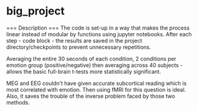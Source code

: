 # big_project
=== Description ===
The code is set-up in a way that makes the process linear instead of
modular by functions using jupyter notebooks. After each step - code block - the results are
saved in the project directory/checkpoints to prevent unnecessary repetitions.

Averaging the entire 30 seconds of each condition, 2 conditions per emotion group (positive/negative)
then averaging across 40 subjects - allows the basic full-brain t-tests more statistically significant. 

MEG and EEG couldn't have given accurate subcortical reading which is most correlated with emotion.
Then using fMRI for this question is ideal. Also, it saves the trouble of the inverse problem faced by those two methods.



